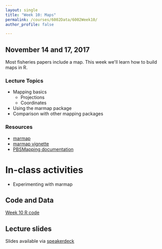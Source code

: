 ```yaml
---
layout: single
title: "Week 10: Maps"
permalink: /courses/6002Data/6002Week10/
author_profile: false

---
```


## November 14 and 17, 2017

Most fisheries papers include a map. This week we'll learn how to build maps in R.

### Lecture Topics

* Mapping basics
	+ Projections
	+ Coordinates
* Using the marmap package	
* Comparison with other mapping packages

### Resources

* [marmap](http://journals.plos.org/plosone/article?id=10.1371/journal.pone.0073051)
* [marmap vignette](https://cran.r-project.org/web/packages/marmap/vignettes/marmap-DataAnalysis.pdf)
* [PBSMapping documentation](https://github.com/pbs-software/pbs-mapping)

# In-class activities

* Experimenting with marmap

## Code and Data

[Week 10 R code](/assets/images/fish6002-week10.R)

## Lecture slides

<script async class="speakerdeck-embed" data-id="33a031539f354e67bc4bec5d0f8bbe46" data-ratio="1.77777777777778" src="//speakerdeck.com/assets/embed.js"></script>

Slides available via [speakerdeck](https://speakerdeck.com/pandalusplatyceros/fish-6002-week-10-maps)
